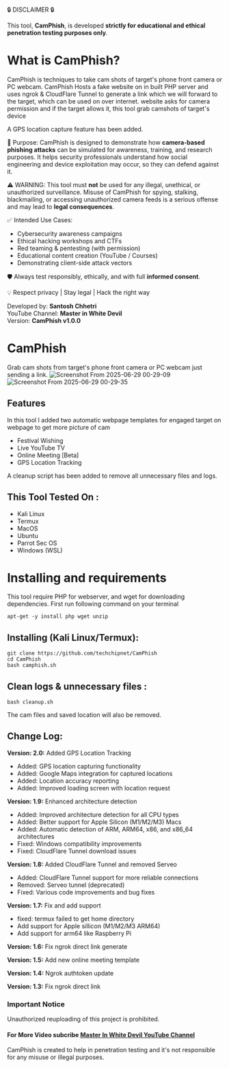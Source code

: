 🔒 DISCLAIMER 🔒

This tool, **CamPhish**, is developed **strictly for educational and ethical penetration testing purposes only**.

# What is CamPhish?
<p>CamPhish is techniques to take cam shots of target's phone front camera or PC webcam. CamPhish Hosts a fake website on in built PHP server and uses ngrok & CloudFlare Tunnel to generate a link which we will forward to the target, which can be used on over internet. website asks for camera permission and if the target allows it, this tool grab camshots of target's device

A GPS location capture feature has been added.</p>

📌 Purpose:
CamPhish is designed to demonstrate how **camera-based phishing attacks** can be simulated for awareness, training, and research purposes. It helps security professionals understand how social engineering and device exploitation may occur, so they can defend against it.

⚠️ WARNING:
This tool must **not** be used for any illegal, unethical, or unauthorized surveillance. Misuse of CamPhish for spying, stalking, blackmailing, or accessing unauthorized camera feeds is a serious offense and may lead to **legal consequences**.

✅ Intended Use Cases:
- Cybersecurity awareness campaigns  
- Ethical hacking workshops and CTFs  
- Red teaming & pentesting (with permission)  
- Educational content creation (YouTube / Courses)  
- Demonstrating client-side attack vectors

🛡️ Always test responsibly, ethically, and with full **informed consent**.

💡 Respect privacy | Stay legal | Hack the right way

Developed by: **Santosh Chhetri**  
YouTube Channel: **Master in White Devil**  
Version: **CamPhish v1.0.0**


# CamPhish
Grab cam shots from target's phone front camera or PC webcam just sending a link.
![Screenshot From 2025-06-29 00-29-09](https://github.com/user-attachments/assets/007d1a9e-3045-4aea-8be5-8d9d5dacf1dc)
<br>
![Screenshot From 2025-06-29 00-29-35](https://github.com/user-attachments/assets/67bd7de3-e062-448d-b636-65119d18d871)

## Features
<p>In this tool I added two automatic webpage templates for engaged target on webpage to get more picture of cam</p>
<ul>
  <li>Festival Wishing</li>
  <li>Live YouTube TV</li>
  <li>Online Meeting [Beta]</li>
  <li>GPS Location Tracking</li>
</ul>
<p>A cleanup script has been added to remove all unnecessary files and logs.</p>

## This Tool Tested On :
<ul>
  <li>Kali Linux</li>
  <li>Termux</li>
  <li>MacOS</li>
  <li>Ubuntu</li>
  <li>Parrot Sec OS</li>
  <li>Windows (WSL)</li>
</ul>

# Installing and requirements
<p>This tool require PHP for webserver, and wget for downloading dependencies. First run following command on your terminal</p>

```
apt-get -y install php wget unzip
```

## Installing (Kali Linux/Termux):

```
git clone https://github.com/techchipnet/CamPhish
cd CamPhish
bash camphish.sh
```

## Clean logs & unnecessary files :

```
bash cleanup.sh
```
<p>The cam files and saved location will also be removed.</p>

## Change Log:

<p><b>Version: 2.0:</b> Added GPS Location Tracking</p>
<ul>
  <li>Added: GPS location capturing functionality</li>
  <li>Added: Google Maps integration for captured locations</li>
  <li>Added: Location accuracy reporting</li>
  <li>Added: Improved loading screen with location request</li>
</ul>

<p><b>Version: 1.9:</b> Enhanced architecture detection</p>
<ul>
  <li>Added: Improved architecture detection for all CPU types</li>
  <li>Added: Better support for Apple Silicon (M1/M2/M3) Macs</li>
  <li>Added: Automatic detection of ARM, ARM64, x86, and x86_64 architectures</li>
  <li>Fixed: Windows compatibility improvements</li>
  <li>Fixed: CloudFlare Tunnel download issues</li>
</ul>

<p><b>Version: 1.8:</b> Added CloudFlare Tunnel and removed Serveo</p>
<ul>
  <li>Added: CloudFlare Tunnel support for more reliable connections</li>
  <li>Removed: Serveo tunnel (deprecated)</li>
  <li>Fixed: Various code improvements and bug fixes</li>
</ul>

<p><b>Version: 1.7:</b> Fix and add support</p>
<ul>
  <li>fixed: termux failed to get home directory</li>
  <li>Add support for Apple sillicon (M1/M2/M3 ARM64)</li>
  <li>Add support for arm64 like Raspberry Pi</li>
</ul>
<p><b>Version: 1.6:</b> Fix ngrok direct link generate</p>
<p><b>Version: 1.5:</b> Add new online meeting template</p>
<p><b>Version: 1.4:</b> Ngrok authtoken update</p>
<p><b>Version: 1.3:</b> Fix ngrok direct link</p>

### Important Notice
Unauthorized reuploading of this project is prohibited.

#### For More Video subcribe <a href="https://www.youtube.com/@mastersinwhitedevil">Master In White Devil YouTube Channel</a>
<p>CamPhish is created to help in penetration testing and it's not responsible for any misuse or illegal purposes.</p>
